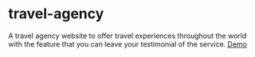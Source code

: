 # travel-agency
A travel agency website to offer travel experiences throughout the world with the feature that you can leave your testimonial of the service. [Demo](https://fierce-mountain-04467.herokuapp.com)
